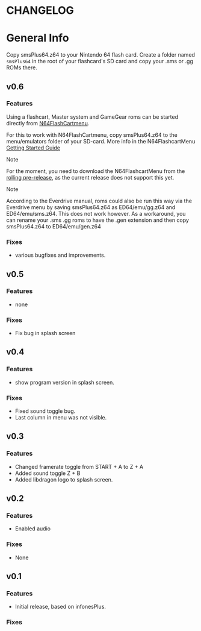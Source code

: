 # CHANGELOG

# General Info

Copy smsPlus64.z64 to your Nintendo 64 flash card. Create a folder named `smsPlus64` in the root of your flashcard's SD card and copy your .sms or .gg ROMs there. 

## v0.6

### Features

Using a flashcart, Master system and GameGear roms can be started directly from [N64FlashCartmenu](https://github.com/Polprzewodnikowy/N64FlashcartMenu).

For this to work with N64FlashCartmenu, copy smsPlus64.z64 to the menu/emulators folder of your SD-card. More info in the N64FlashcartMenu [Getting Started Guide](https://github.com/Polprzewodnikowy/N64FlashcartMenu/blob/main/docs/00_getting_started_sd.md)

>[!NOTE]
> For the moment, you need to download the N64FlashcartMenu from the [rolling pre-release](https://github.com/Polprzewodnikowy/N64FlashcartMenu/releases/tag/rolling-release), as the current release does not support this yet.

> [!NOTE]
> According to the Everdrive manual, roms could also be run this way via the Everdrive menu by saving smsPlus64.z64 as ED64/emu/gg.z64 and ED64/emu/sms.z64. This does not work however.
> As a workaround, you can rename your .sms .gg roms to have the .gen extension and then copy smsPlus64.z64 to ED64/emu/gen.z64


### Fixes

- various bugfixes and improvements.

## v0.5

### Features

- none

### Fixes

- Fix bug in splash screen

## v0.4

### Features
- show program version in splash screen.

### Fixes
- Fixed sound toggle bug.
- Last column in menu was not visible.

## v0.3

### Features

- Changed framerate toggle from START + A to Z + A
- Added sound toggle Z + B
- Added libdragon logo to splash screen.

## v0.2

### Features
- Enabled audio

### Fixes
- None


## v0.1

### Features
- Initial release, based on infonesPlus.

### Fixes

